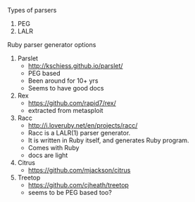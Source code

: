 
Types of parsers

1. PEG
1. LALR

Ruby parser generator options

1. Parslet
    * http://kschiess.github.io/parslet/
    * PEG based
    * Been around for 10+ yrs
    * Seems to have good docs
1. Rex
    * https://github.com/rapid7/rex/
    * extracted from metasploit
1. Racc
    * http://i.loveruby.net/en/projects/racc/
    * Racc is a LALR(1) parser generator.
    * It is written in Ruby itself, and generates Ruby program.
    * Comes with Ruby
    * docs are light
1. Citrus
    * https://github.com/mjackson/citrus
1. Treetop
    * https://github.com/cjheath/treetop
    * seems to be PEG based too?

